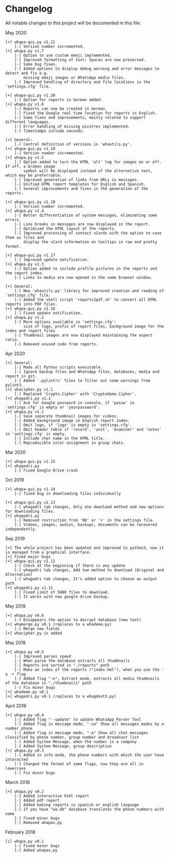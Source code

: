 Changelog
====
All notable changes to this project will be documented in this file.

May 2020

    [+] whapa-gui.py v1.21
        [-] Version number incremented.
    [+] whapa.py v1.7
        [-] Option to use custom emoji implemented.
        [-] Improved formatting of text: Spaces are now preserved.
        [-] Some bug fixes.
        [-] Added options to display debug warning and error messages to detect and fix e.g.
            missing emoji images or WhatsApp media files.
        [-] Improved handling of directory and file locations in the 'settings.cfg' file.

    [+] whapa-gui.py v1.20
        [-] Option for reports in German added.
    [+] whapa.py v1.6
        [-] Reports can now be created in German.
        [-] Fixed the Google real time location for reports in English.
        [-] Some fixes and improvements, mainly related to support different languages.
        [-] Error handling of missing picutres implemented.
        [-] Timestamps include seconds.

    [+] General:
        [-] Central definition of versions in 'whautils.py'.
    [+] whapa-gui.py v1.19
        [-] Version number incremented.
    [+] whapa.py v1.5
        [-] Option added to turn the HTML 'alt' tag for images on or off. If off, a broken image
            symbol will be displayed instead of the alternative text, which may be preferrable.
        [-] Improved generation of links from URLs in messages.
        [-] Unified HTML report templates for English and Spanish.
        [-] Several improvements and fixes in the generation of the reports.

    [+] whapa-gui.py v1.18
        [-] Version number incremented.
    [+] whapa.py v1.4
        [-] Better differentiation of system messages, eliminating some errors.
        [-] Line breaks in messages are now displayed in the report.
        [-] Optimized the HTML layout of the reports.
        [-] Improved processing of contact vCards with the option to save them as files and
            display the vCard information on tooltips in raw and pretty format.

    [+] whapa-gui.py v1.17
        [-] Improved update notification.
    [+] whapa.py v1.3
        [-] Option added to include profile pictures in the reports and the report index.
        [-] Links to media are now opened in the same browser window.

    [+] General:
        [-] New 'whautils.py' library for improved creation and reading of 'settings.cfg' file.
        [-] Added the shell script 'reports2pdf.sh' to convert all HTML reports into PDF files.
    [+] whapa-gui.py v1.16
        [-] Fixed update notification.
    [+] whapa.py v1.2
        [-] More options available in 'settings.cfg':
            size of logo, prefix of report files, background image for the index and report files
        [-] Thumbnail images are now displayed maintaining the aspect ratio.
        [-] Removed unused code from reports.

Apr 2020

    [+] General:
        [-] Made all Python scripts executable.
        [-] Ignore backup files and WhatsApp files, databases, media and report in git.
        [-] Added '.pylintrc' files to filter out some warnings from pylint3.
    [+] whacipher.py v1.1
        [-] Replaced 'Crypto.Cipher' with 'Cryptodome.Cipher'.
    [+] whagodri.py v1.1
        [-] Ask for Google password in console, if 'passw' in 'settings.cfg' is empty or 'yourpassword'.
    [+] whapa.py v1.1
        [-] Save separate thumbnail images for videos.
        [-] Added background image in English report index.
        [-] Omit logo, if 'logo' is empty in 'settings.cfg'.
        [-] Omit header table if 'record', 'unit', 'examiner' and 'notes' in 'settings.cfg' is empty.
        [-] Include chat name in the HTML title.
        [-] Reproducible color assignment in group chats.

Mar 2020

    [+] whapa-gui.py v1.15
    [+] whagodri.py
        [-] Fixed Google Drive crash

Oct 2019

    [+] whapa-gui.py v1.14
        [-] fixed bug in downloading files individually

    [+] whapa-gui.py v1.13
        [-] whagodri tab changes, Only one download method and new options for downloading files.
    [+] whagodri.py
        [-] Removed restriction from '00' or '+' in the settings file.
        [-] Videos, images, audios, backups, documents can be recovered independently.

Sep 2019

    [+] The whole project has been updated and improved to python3, now it is managed from a graphical interface.
    [+] Fixed major bugs
    [+] whapa-gui.py v1.12
        [-] Check at the beginning if there is any update
        [-] whagodri tab changes, Add two method to download (Original and Alternative)
        [-] whagodri tab changes, It's added option to choose an output path
    [+] whagodri.py v1.11
        [-] Fixed Limit of 5000 files to download.
        [-] It works with new google drive backup.

May 2019

    [+] whapa.py v0.6
        [-] Disappears the option to decrypt database (new tool)
    [+] whamerge.py v0.1 (replaces to a whademe.py)
        [-] Merge new fields
    [+] whacipher.py is added

May 2018

    [+] whapa.py v0.5
        [-] Improved parses speed
        [-] When parse the database extracts all thumbnails
        [-] Reports are sorted in "./reports" path
        [-] Make an index of the reports ("index.hml"), when you use the -a -r flag
        [-] Added flag "-e", Extract mode, extracts all media thumbnails of the database in "./thumbnails" path
        [-] Fix minor bugs
    [+] whademe.py v0.1
    [+] whagodri.py v0.1 (replaces to a whagdext3.py)

April 2018

    [+] whapa.py v0.4
        [-] Added flag "--update" to update WhatsApp Parser Tool
        [-] Added flag in message mode, "-ua" Show all messages mades by a number phone
        [-] Added flag in message mode, "-a" Show all chat messages classified by phone number, group number and broadcast list
        [-] Added System Message, when the number is a company
        [-] Added System Message, group description
    [+] whapa.py v0.3
        [-] Added in info mode, the phone numbers with which the user have interacted
        [-] Changed the format of some flags, now they are all in lowercase
        [-] Fix minor bugs

March 2018

    [+] whapa.py v0.2
        [-] Added interactive html report
        [-] Added pdf report
        [-] Added making reports in spanish or english language
        [-] If you have "wa.db" database translates the phone numbers with name
        [-] Fixed minor bugs
        [-] Removed whapas.py

February 2018

    [i] whapa.py v0.1
        [-] Fixed minor bugs
        [-] Added whapas.py

